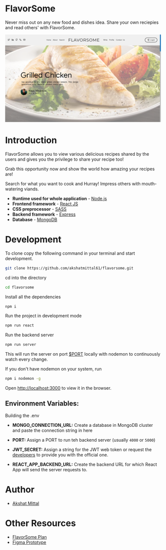 # FlavorSome

Never miss out on any new food and dishes idea. Share your own reciepies and read others' with FlavorSome.

![Recipe](./images/recipe-1.png)

# Introduction

 FlavorSome allows you to view various delicious recipes shared by the users and gives you the privilege to share your recipe too!

Grab this opportunity now and show the world how amazing your recipes are!

Search for what you want to cook and Hurray! Impress others with mouth-watering viands.

-   **Runtime used for whole application** - [Node.js](https://nodejs.org/)
-   **Frontend framework** - [React JS](https://reactjs.org/)
-   **CSS preprocessor** - [SASS](https://sass-lang.com/)
-   **Backend framework** - [Express](https://expressjs.com/)
-   **Database** - [MongoDB](https://www.mongodb.com/)

# Development

To clone copy the following command in your terminal and start development.

```sh
git clone https://github.com/akshatmittal61/flavorsome.git
```

cd into the directory

```sh
cd flavorsome
```

Install all the dependencies
```sh
npm i
```

Run the project in development mode

```sh
npm run react
```

Run the backend server

```sh
npm run server
```
This will run the server on port [$PORT](http://localhost:5000) locally with nodemon to continuously watch every change.

If you don't have nodemon on your system, run
```sh
npm i nodemon -g
```

Open [http://localhost:3000](http://localhost:3000) to view it in the browser.

## Environment Variables:
Building the .env
- **MONGO_CONNECTION_URL:** Create a database in MongoDB cluster and paste the connection string in here

- **PORT:** Assign a PORT to run teh backend server (usually `4000` or `5000`)
- **JWT_SECRET:** Assign a string for the JWT web token or request the [developers](#author) to provide you with the official one.
- **REACT_APP_BACKEND_URL:** Create the backend URL for which React App will send the server requests to.

# Author

- [Akshat Mittal](https://akshatmittal61.vercel.app)

# Other Resources

- [FlavorSome Plan](https://docs.google.com/document/d/1Y7bzRBCu1durVcao_jtrZwMTV3Ja2rc97ONm1hG7OH8/)
- [Figma Prototype](https://www.figma.com/file/nUxAyzwv9jfa1J1Wzb75B3/FlavorSome)
